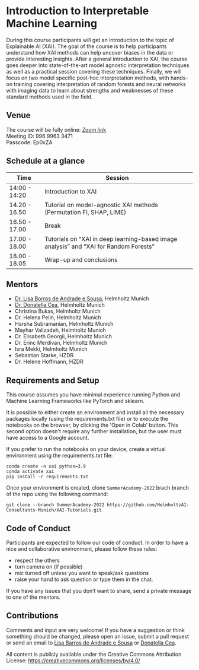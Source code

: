 # Introduction to Interpretable Machine Learning 

During this course participants will get an introduction to the topic of Explainable AI (XAI). The goal of the course is to help participants understand how XAI methods can help uncover biases in the data or provide interesting insights. After a general introduction to XAI, the course goes deeper into state-of-the-art model agnostic interpretation techniques as well as a practical session covering these techniques. Finally, we will focus on two model specific post-hoc interpretation methods, with hands-on training covering interpretation of random forests and neural networks with imaging data to learn about strengths and weaknesses of these standard methods used in the field.

## Venue
The course will be fully online:
[Zoom link](https://zoom.us/j/99699633471?pwd=RkhPRkdTTkx4WlZBMjg2RVNFOG5HQT09)  
Meeting ID: 996 9963 3471  
Passcode: Ep0xZA

## Schedule at a glance

|    Time     |      Session      |
|-------------|-------------------|
|14:00 - 14:20|Introduction to XAI|
|14.20 - 16.50|Tutorial on model-agnostic XAI methods (Permutation FI, SHAP, LIME)|
|16.50 - 17.00|Break|
|17.00 - 18.00|Tutorials on “XAI in deep learning-based image analysis” and “XAI for Random Forests”|
|18.00 - 18.05|Wrap-up and conclusions|


## Mentors

- [Dr. Lisa Borros de Andrade e Sousa](mailto:lisa.barros@helmholtz-munich.de), Helmholtz Munich 
- [Dr. Donatella Cea](mailto:donatella.cea@helmholtz-munich.de), Helmholtz Munich
- Christina Bukas, Helmholtz Munich
- Dr. Helena Pelin, Helmholtz Munich
- Harsha Subramanian, Helmholtz Munich
- Mayhar Valizadeh, Helmholtz Munich
- Dr. Elisabeth Georgii, Helmholtz Munich
- Dr. Erinc Merdivan, Helmholtz Munich
- Isra Mekki, Helmholtz Munich
- Sebastian Starke, HZDR
- Dr. Helene Hoffmann, HZDR

## Requirements and Setup

This course assumes you have minimal experience running Python and Machine Learning Frameworks like PyTorch and sklearn.

It is possible to either create an environment and install all the necessary packages locally (using the requirements.txt file) or to execute the notebooks on the browser, by clicking the 'Open in Colab' button. This second option doesn't require any further installation, but the user must have access to a Google account.

If you prefer to run the notebooks on your device, create a virtual environment using the requirements.txt file:
```
conda create -n xai python=3.9
conda activate xai
pip install -r requirements.txt
```

Once your environment is created, clone `SummerAcademy-2022` brach branch of the repo using the following command:

```
git clone --branch SummerAcademy-2022 https://github.com/HelmholtzAI-Consultants-Munich/XAI-Tutorials.git
```

## Code of Conduct

Participants are expected to follow our code of conduct. In order to have a nice and collaborative environment, please follow these rules:

- respect the others
- turn camera on (if possible)
- mic turned off unless you want to speak/ask questions
- raise your hand to ask question or type them in the chat.

If you have any issues that you don’t want to share, send a private message to one of the mentors.

## Contributions

Comments and input are very welcome! If you have a suggestion or think something should be changed, please open an issue, submit a pull request or send an email to [Lisa Barros de Andrade e Sousa](mailto:lisa.barros@helmholtz-munich.de) or [Donatella Cea](mailto:donatella.cea@helmholtz-munich.de).


All content is publicly available under the Creative Commons Attribution License: https://creativecommons.org/licenses/by/4.0/
